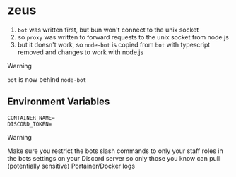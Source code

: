 # zeus

1. `bot` was written first, but bun won't connect to the unix socket
2. so `proxy` was written to forward requests to the unix socket from node.js
3. but it doesn't work, so `node-bot` is copied from `bot` with typescript removed and changes to work with node.js

> [!WARNING]
> `bot` is now behind `node-bot`

## Environment Variables

```
CONTAINER_NAME=
DISCORD_TOKEN=
```
> [!WARNING]
> Make sure you restrict the bots slash commands to only your staff roles in the bots settings on your Discord server so only those you know can pull (potentially sensitive) Portainer/Docker logs

